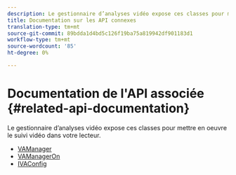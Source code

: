 ```yaml
---
description: Le gestionnaire d’analyses vidéo expose ces classes pour mettre en oeuvre le suivi vidéo dans votre lecteur.
title: Documentation sur les API connexes
translation-type: tm+mt
source-git-commit: 89bdda1d4bd5c126f19ba75a819942df901183d1
workflow-type: tm+mt
source-wordcount: '85'
ht-degree: 0%

---
```



# Documentation de l&#39;API associée {#related-api-documentation}

Le gestionnaire d’analyses vidéo expose ces classes pour mettre en oeuvre le suivi vidéo dans votre lecteur.

* [VAManager](https://help.adobe.com/en_US/primetime/api/reference_implementation/android/javadoc/com/adobe/primetime/reference/manager/VAManager.html)
* [VAManagerOn](https://help.adobe.com/en_US/primetime/api/reference_implementation/android/javadoc/com/adobe/primetime/reference/manager/VAManagerOn.html)
* [IVAConfig](https://help.adobe.com/en_US/primetime/api/reference_implementation/android/javadoc/com/adobe/primetime/reference/config/IVAConfig.html)